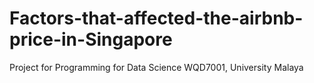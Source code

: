 # Factors-that-affected-the-airbnb-price-in-Singapore
Project for Programming for Data Science WQD7001, University Malaya
